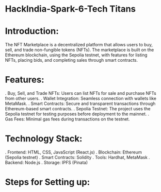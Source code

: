 # HackIndia-Spark-6-Tech Titans

# Introduction:
The NFT Marketplace is a decentralized platform that allows users to buy, sell, and trade non-fungible tokens (NFTs). The marketplace is built on the Ethereum blockchain, using the Sepolia testnet, with features for listing NFTs, placing bids, and completing sales through smart contracts.

# Features:
. Buy, Sell, and Trade NFTs: Users can list NFTs for sale and purchase NFTs from other users.
. Wallet Integration: Seamless connection with wallets like MetaMask.
. Smart Contracts: Secure and transparent transactions through Ethereum-based smart contracts.
. Sepolia Testnet: The project uses the Sepolia testnet for testing purposes before deployment to the mainnet.
. Gas Fees: Minimal gas fees during transactions on the testnet.

# Technology Stack:
. Frontend: HTML, CSS, JavaScript (React.js)
. Blockchain: Ethereum (Sepolia testnet)
. Smart Contracts: Solidity
. Tools: Hardhat, MetaMask
. Backend: Node.js
. Storage: IPFS (Pinata)

# Steps for Setting up:

